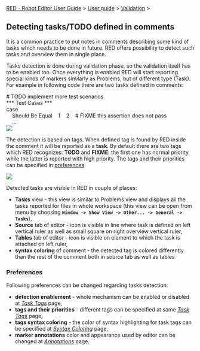 <html>
<head>
<link href="PLUGINS_ROOT/org.robotframework.ide.eclipse.main.plugin.doc.user/help/style.css" rel="stylesheet" type="text/css"/>
</head>
<body>
<a href="../../index.html">RED - Robot Editor User Guide</a> &gt; <a href="../user_guide.html">User guide</a> &gt; <a href="../validation.html">Validation</a> &gt; 
<h2>Detecting tasks/TODO defined in comments</h2>
<p>It is a common practice to put notes in comments describing some kind of tasks which needs to be done
in future. RED offers possibility to detect such tasks and overview them in single place. 
</p>
<p>Tasks detection is done during validation phase, so the validation itself has to be enabled too. Once everything is
enabled RED will start reporting special kinds of markers similarly as Problems, but of different type (Task).
For example in following code there are two tasks defined in comments:
</p>
<div class="code">
# TODO implement more test scenarios<br/>
*** Test Cases ***<br/>
case<br/>
    &nbsp;&nbsp;&nbsp;&nbsp;Should Be Equal&nbsp;&nbsp;&nbsp;&nbsp;1&nbsp;&nbsp;&nbsp;&nbsp;2&nbsp;&nbsp;&nbsp;&nbsp;# FIXME this assertion does not pass<br/>
    &nbsp;&nbsp;&nbsp;&nbsp;...
</div>
<img src="images/editor_tasks.png"/><br/>
<p>The detection is based on tags. When defined tag is found by RED inside the comment it will be reported as a
<b>task</b>. By default there are two tags which RED recognizes: <b>TODO</b> and <b>FIXME</b>: the first
one has normal priority while the latter is reported with high priority. The tags and their priorities can 
be specified in <a href="#prefs">preferences</a>.
</p>
<img src="images/tasks.png"/><br/>
<p>Detected tasks are visible in RED in couple of places:</p>
<ul>
<li><b>Tasks</b> view - this view is similar to Problems view and displays all the tasks reported for files in whole
  workspace (this view can be open from menu by choosing <b><code>Window -&gt; Show View -&gt; Other... -&gt; General -&gt; Tasks</code></b>),
  </li>
<li><b>Source</b> tab of editor - icon is visible in line where task is defined on left vertical ruler as well
  as small square on right overview vertical ruler,
  </li>
<li><b>Tables</b> tab of editor - icon is visible on element to which the task is attached on left ruler,
  </li>
<li><b>syntax coloring</b> of comment - the detected tag is colored differently than the rest of the comment both 
  in source tab as well as tables
  </li>
</ul>
<h3 id="prefs">Preferences</h3>
<p>Following preferences can be changed regarding tasks detection:</p>
<ul>
<li><b>detection enablement</b> - whole mechanism can be enabled or disabled at
    <i><a class="command" href="javascript:executeCommand('org.eclipse.ui.window.preferences(preferencePageId=org.robotframework.ide.eclipse.main.plugin.preferences.tasks)')">
    Task Tags</a></i> page,
    </li>
<li><b>tags and their priorities</b> - different tags can be specified at same 
    <i><a class="command" href="javascript:executeCommand('org.eclipse.ui.window.preferences(preferencePageId=org.robotframework.ide.eclipse.main.plugin.preferences.tasks)')">
    Task Tags</a></i> page,
    </li>
<li><b>tags syntax coloring</b> - the color of syntax highlighting for task tags can be specified at
    <i><a class="command" href="javascript:executeCommand('org.eclipse.ui.window.preferences(preferencePageId=org.robotframework.ide.eclipse.main.plugin.preferences.editor.syntax)')">
    Syntax Coloring</a></i> page,
    </li>
<li><b>marker annotations</b> color and appearance used by editor can be changed at
    <i><a class="command" href="javascript:executeCommand('org.eclipse.ui.window.preferences(preferencePageId=org.eclipse.ui.editors.preferencePages.Annotations)')">
    Annotations</a></i> page. 
</li></ul>
</body>
</html>